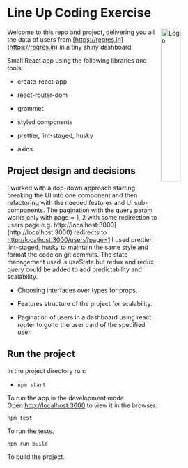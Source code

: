 # Line Up Coding Exercise

<img alt="Logo" align="right" src="https://img.freepik.com/free-vector/multicultural-people-standing-together_74855-6583.jpg?w=1800" width="30%" />

Welcome to this repo and project, delivering you all the data of users from [https://reqres.in](https://reqres.in) in a tiny shiny dashboard.

Small React app using the following libraries and tools:

- create-react-app

- react-router-dom

- grommet

- styled components

- prettier, lint-staged, husky

- axios

## Project design and decisions

I worked with a dop-down approach starting breaking the UI into one component and then refactoring with the needed features and UI sub-components.
The pagination with the query param works only with page = 1, 2 with some redirection to users page e.g. http://localhost:3000](http://localhost:3000) redirects to [http://localhost:3000/users?page=1](http://localhost:3000/users?page=1)
I used prettier, lint-staged, husky to maintain the same style and format the code on git commits.
The state management used is useState but redux and redux query could be added to add predictability and scalability.

- Choosing interfaces over types for props.

- Features structure of the project for scalability.

- Pagination of users in a dashboard using react router to go to the user card of the specified user.

## Run the project

In the project directory run:

- `npm start`

To run the app in the development mode.<br />
Open [http://localhost:3000](http://localhost:3000) to view it in the browser.

`npm test`

To run the tests.

`npm run build`

To build the project.
